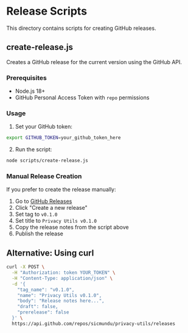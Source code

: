 # Release Scripts

This directory contains scripts for creating GitHub releases.

## create-release.js

Creates a GitHub release for the current version using the GitHub API.

### Prerequisites

- Node.js 18+
- GitHub Personal Access Token with `repo` permissions

### Usage

1. Set your GitHub token:
```bash
export GITHUB_TOKEN=your_github_token_here
```

2. Run the script:
```bash
node scripts/create-release.js
```

### Manual Release Creation

If you prefer to create the release manually:

1. Go to [GitHub Releases](https://github.com/sicmundu/privacy-utils/releases)
2. Click "Create a new release"
3. Set tag to `v0.1.0`
4. Set title to `Privacy Utils v0.1.0`
5. Copy the release notes from the script above
6. Publish the release

## Alternative: Using curl

```bash
curl -X POST \
  -H "Authorization: token YOUR_TOKEN" \
  -H "Content-Type: application/json" \
  -d '{
    "tag_name": "v0.1.0",
    "name": "Privacy Utils v0.1.0",
    "body": "Release notes here...",
    "draft": false,
    "prerelease": false
  }' \
  https://api.github.com/repos/sicmundu/privacy-utils/releases
```
